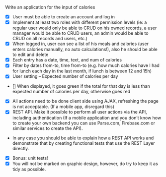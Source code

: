 Write an application for the input of calories
* [x] User must be able to create an account and log in
* [x] Implement at least two roles with different permission levels (ie: a regular user would only be able to CRUD on his owned records, a user manager would be able to CRUD users, an admin would be able to CRUD on all records and users, etc.)
* [x] When logged in, user can see a list of his meals and calories (user enters calories manually, no auto calculations!), also he should be able to edit and delete
* [x] Each entry has a date, time, text, and num of calories
* [X] Filter by dates from-to, time from-to (e.g. how much calories have I had for lunch each day in the last month, if lunch is between 12 and 15h)
* [x] User setting – Expected number of calories per day
* [] When displayed, it goes green if the total for that day is less than expected number of calories per day, otherwise goes red
* [X] All actions need to be done client side using AJAX, refreshing the page is not acceptable. (If a mobile app, disregard this)
* [X] REST API. Make it possible to perform all user actions via the API, including authentication (If a mobile application and you don’t know how to create your own backend you can use Parse.com, Firebase.com or similar services to create the API).
- In any case you should be able to explain how a REST API works and demonstrate that by creating functional tests that use the REST Layer directly.
* [x] Bonus: unit tests!
* [x] You will not be marked on graphic design, however, do try to keep it as tidy as possible.
